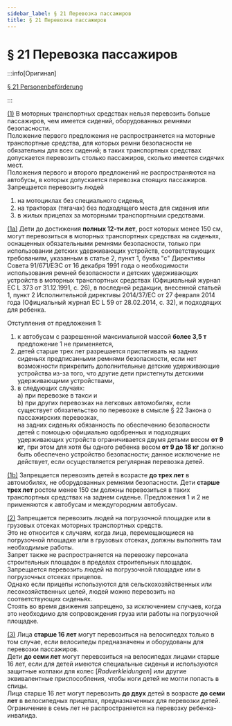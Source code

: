```yaml
---
sidebar_label: § 21 Перевозка пассажиров
title: § 21 Перевозка пассажиров
---
```


<VerifiedTranslationIcon />

# § 21 Перевозка пассажиров

:::info[Оригинал]

[§ 21 Personenbeförderung](https://www.gesetze-im-internet.de/stvo_2013/__21.html)

:::


<span id="1">[(1)](#1)</span> В моторных транспортных средствах нельзя перевозить больше пассажиров, чем имеется сидений,
оборудованных ремнями безопасности.  
Положение первого предложения не распространяется на моторные транспортные средства, для которых ремни безопасности не обязательны для всех сидений; в таких транспортных средствах допускается перевозить столько пассажиров, сколько имеется сидячих мест.  
Положения первого и второго предложений не распространяются на автобусы, в которых допускается перевозка стоящих пассажиров.  
Запрещается перевозить людей
1. на мотоциклах без специального сиденья,
2. на тракторах (тягачах) без подходящего места для сидения или
3. в жилых прицепах за моторными транспортными средствами.


<span id="1a">[(1a)](#1a)</span> Дети до достижения **полных 12-ти лет**, рост которых менее 150 см, могут перевозиться в моторных транспортных средствах на сиденьях, оснащенных обязательными ремнями безопасности, только при использовании детских удерживающих устройств, соответствующих требованиям, указанным в статье 2, пункт 1, буква "с" Директивы Совета 91/671/ЕЭС от 16 декабря 1991 года о необходимости использования ремней безопасности и детских удерживающих устройств в моторных транспортных средствах (Официальный журнал ЕС L 373 от 31.12.1991, с. 26), в последней редакции, внесенной статьей 1, пункт 2 Исполнительной директивы 2014/37/ЕС от 27 февраля 2014 года (Официальный журнал ЕС L 59 от 28.02.2014, с. 32), и подходящих для ребенка.  

Отступления от предложения 1:
1. к автобусам с разрешенной максимальной массой **более 3,5 т** предложение 1 не применяется,
2. детей старше трех лет разрешается пристегивать на задних сиденьях предписанными
ремнями безопасности, если нет возможности прикрепить дополнительные детские
удерживающие устройства из-за того, что другие дети пристегнуты детскими
удерживающими устройствами,
3. в следующих случаях:  
a) при перевозке в такси и  
b) при других перевозках на легковых автомобилях, если существует обязательство по
перевозке в смысле § 22 Закона о пассажирских перевозках,  
на задних сиденьях обязанность по обеспечению безопасности детей с помощью официально одобренных и подходящих удерживающих устройств ограничивается двумя детьми весом **от 9 кг**, при этом для хотя бы одного ребенка весом **от 9 до 18 кг** должно быть обеспечено устройство безопасности; данное исключение не действует, если осуществляется регулярная перевозка детей. 


<span id="1b">[(1b)](#1b)</span> Запрещается перевозить детей в возрасте **до трех лет** в автомобилях, не оборудованных ремнями
безопасности. Дети **старше трех лет** ростом менее 150 см должны перевозиться в таких транспортных
средствах на заднем сиденье. Предложения 1 и 2 не применяются к автобусам и междугородним
автобусам.


<span id="2">[(2)](#2)</span> Запрещается перевозить людей на погрузочной площадке или в грузовых отсеках моторных транспортных
средств.  
Это не относится к случаям, когда лица, перемещающиеся на погрузочной площадке или в
грузовых отсеках, должны выполнять там необходимые работы.  
Запрет также не распространяется на перевозку персонала строительных площадок в пределах строительных площадок.  
Запрещается перевозить людей на погрузочной площадке или в погрузочных отсеках прицепов.  
Однако если прицепы используются для сельскохозяйственных или лесохозяйственных целей, людей можно перевозить на
соответствующих сиденьях.  
Стоять во время движения запрещено, за исключением случаев, когда это необходимо для сопровождения груза или работы на погрузочной площадке.


<span id="3">[(3)](#3)</span> Лица **старше 16 лет** могут перевозиться на велосипедах только в том случае, если 
велосипеды предназначены и оборудованы для перевозки пассажиров.  
Дети **до семи лет** могут 
перевозиться на велосипедах лицами старше 16 лет, если для детей имеются специальные сиденья и используются 
защитные колпаки для колес [*Radverkleidungen*] или другие эквивалентные приспособления, чтобы ноги
детей не могли попасть в спицы.  
Лица старше 16 лет могут перевозить **до двух** детей в возрасте **до семи лет** 
в велосипедных прицепах, предназначенных для перевозки детей.  
Ограничение в семь лет не распространяется на перевозку ребенка-инвалида.
